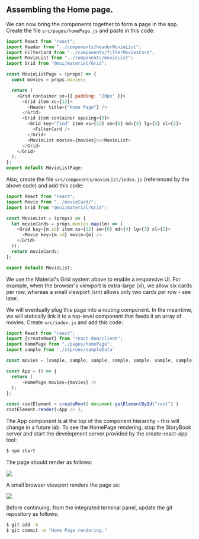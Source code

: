 ## Assembling the Home page.
 
We can now bring the components together to form a page in the app. Create the file `src/pages/homePage.js` and paste in this code:
~~~js
import React from "react";
import Header from "../components/headerMovieList";
import FilterCard from "../components/filterMoviesCard";
import MovieList from "../components/movieList";
import Grid from "@mui/material/Grid";

const MovieListPage = (props) => {
  const movies = props.movies;

  return (
    <Grid container sx={{ padding: "20px" }}>
      <Grid item xs={12}>
        <Header title={"Home Page"} />
      </Grid>
      <Grid item container spacing={5}>
        <Grid key="find" item xs={12} sm={6} md={4} lg={3} xl={2}>
          <FilterCard />
        </Grid>
        <MovieList movies={movies}></MovieList>
      </Grid>
    </Grid>
  );
};
export default MovieListPage;
~~~
Also, create the file `src/components/movieList/index.js` (referenced by the above code) and add this code:
~~~js
import React from "react";
import Movie from "../movieCard/";
import Grid from "@mui/material/Grid";

const MovieList = (props) => {
  let movieCards = props.movies.map((m) => (
    <Grid key={m.id} item xs={12} sm={6} md={4} lg={3} xl={2}>
      <Movie key={m.id} movie={m} />
    </Grid>
  ));
  return movieCards;
};

export default MovieList;
~~~
We use the Material's Grid system above to enable a responsive UI. For example, when the browser's viewport is extra-large (xl), we allow six cards per row, whereas a small viewport (sm) allows only two cards per row - see later.

We will eventually plug this page into a routing component. In the meantime, we will statically link it to a top-level component that feeds it an array of movies. Create `src/index.js` and add this code:
~~~js
import React from "react";
import {createRoot} from "react-dom/client";
import HomePage from "./pages/homePage";
import sample from './stproes/sampleData'

const movies = [sample, sample, sample, sample, sample, sample, sample];

const App = () => {
  return (
      <HomePage movies={movies} />
  );
};

const rootElement = createRoot( document.getElementById("root") )
rootElement.render(<App /> );
~~~
The App component is at the top of the component hierarchy - this will change in a future lab. To see the HomePage rendering, stop the StoryBook server and start the development server provided by the create-react-app tool:
~~~bash
$ npm start
~~~
The page should render as follows:

![][homepage]

A small browser viewport renders the page as:

![][homepagesm]

Before continuing, from the integrated terminal panel, update the git repository as follows:

~~~bash
$ git add -A
$ git commit -m "Home Page rendering."
~~~

[homepage]: ./img/homepage.png
[homepagesm]: ./img/homepagesm.png
